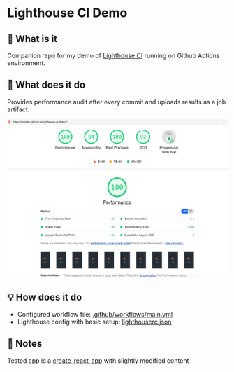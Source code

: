 # Lighthouse CI Demo

## 🤔 What is it
Companion repo for my demo of [Lighthouse CI](https://github.com/treosh/lighthouse-ci-action) running on Github Actions environment.

## 🚀 What does it do
Provides performance audit after every commit and uploads results as a job artifact.

![screenshot](src/screenshot.png)
## 💡 How does it do
- Configured workflow file: [.github/workflows/main.yml](https://github.com/pmicko/lighthouse-ci-demo/blob/master/.github/workflows/main.yml)
- Lighthouse config with basic setup: [lighthouserc.json](https://github.com/pmicko/lighthouse-ci-demo/blob/master/lighthouserc.json)

## 📝 Notes
Tested app is a [create-react-app](https://github.com/facebook/create-react-app) with slightly modified content
